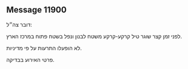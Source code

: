 ## Message 11900

דובר צה״ל:

לפני זמן קצר שוגר טיל קרקע-קרקע משטח לבנון ונפל בשטח פתוח במרכז הארץ. 

לא הופעלו התרעות על פי מדיניות.

פרטי האירוע בבדיקה.

